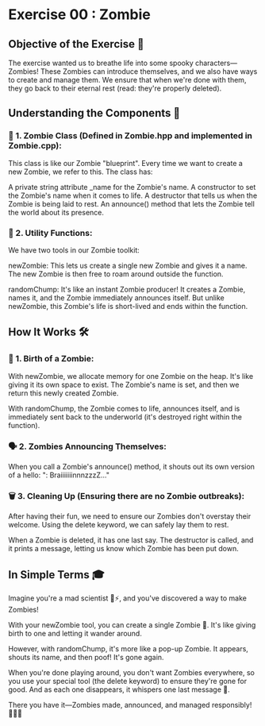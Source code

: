 # Exercise 00 : Zombie
## Objective of the Exercise 🎯
The exercise wanted us to breathe life into some spooky characters—Zombies! These Zombies can introduce themselves, and we also have ways to create and manage them. We ensure that when we're done with them, they go back to their eternal rest (read: they're properly deleted).

## Understanding the Components 🧩
### 🧟 1. Zombie Class (Defined in Zombie.hpp and implemented in Zombie.cpp):

This class is like our Zombie "blueprint". Every time we want to create a new Zombie, we refer to this. The class has:

A private string attribute _name for the Zombie's name.
A constructor to set the Zombie's name when it comes to life.
A destructor that tells us when the Zombie is being laid to rest.
An announce() method that lets the Zombie tell the world about its presence.

### 🔧 2. Utility Functions:

We have two tools in our Zombie toolkit:

newZombie: This lets us create a single new Zombie and gives it a name. The new Zombie is then free to roam around outside the function.

randomChump: It's like an instant Zombie producer! It creates a Zombie, names it, and the Zombie immediately announces itself. But unlike newZombie, this Zombie's life is short-lived and ends within the function.

## How It Works 🛠️
### 🧠 1. Birth of a Zombie:

With newZombie, we allocate memory for one Zombie on the heap. It's like giving it its own space to exist. The Zombie's name is set, and then we return this newly created Zombie.

With randomChump, the Zombie comes to life, announces itself, and is immediately sent back to the underworld (it's destroyed right within the function).

### 🗣 2. Zombies Announcing Themselves:

When you call a Zombie's announce() method, it shouts out its own version of a hello: "<name>: BraiiiiiiinnnzzzZ..."

### 🗑 3. Cleaning Up (Ensuring there are no Zombie outbreaks):

After having their fun, we need to ensure our Zombies don't overstay their welcome. Using the delete keyword, we can safely lay them to rest.

When a Zombie is deleted, it has one last say. The destructor is called, and it prints a message, letting us know which Zombie has been put down.

## In Simple Terms 🎓
Imagine you're a mad scientist 🥼⚡, and you've discovered a way to make Zombies!

With your newZombie tool, you can create a single Zombie 🧟. It's like giving birth to one and letting it wander around.

However, with randomChump, it's more like a pop-up Zombie. It appears, shouts its name, and then poof! It's gone again.

When you're done playing around, you don't want Zombies everywhere, so you use your special tool (the delete keyword) to ensure they're gone for good. And as each one disappears, it whispers one last message 🍃.

There you have it—Zombies made, announced, and managed responsibly! 🎉🧟🔚